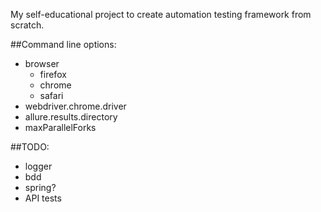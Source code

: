My self-educational project to create automation testing framework from scratch.

##Command line options:
* browser
    * firefox
    * chrome
    * safari
* webdriver.chrome.driver
* allure.results.directory
* maxParallelForks

##TODO:
* logger
* bdd
* spring?
* API tests